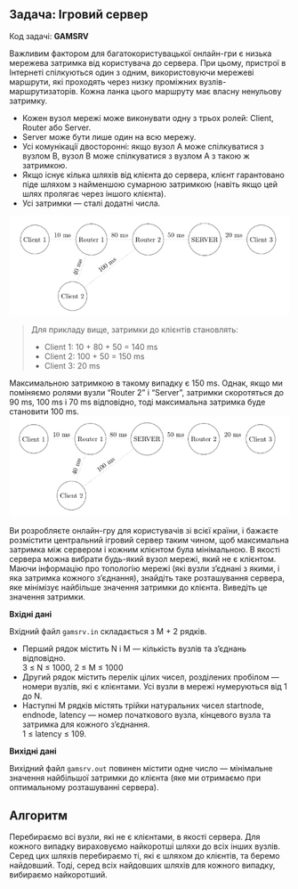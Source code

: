 ## Задача: Iгровий сервер

Код задачi: **GAMSRV**

Важливим фактором для багатокористувацької онлайн-гри є низька мережева затримка
вiд користувача до сервера. При цьому, пристрої в Iнтернетi спiлкуються один з
одним, використовуючи мережевi маршрути, якi проходять через низку промiжних
вузлiв-маршрутизаторiв. Кожна ланка цього маршруту має власну ненульову затримку.

- Кожен вузол мережi може виконувати одну з трьох ролей: Client, Router або
Server.
- Server може бути лише один на всю мережу.
- Усi комунiкацiї двостороннi: якщо вузол A може спiлкуватися з вузлом B,
вузол B може спiлкуватися з вузлом A з такою ж затримкою.
- Якщо iснує кiлька шляхiв вiд клiєнта до сервера, клiєнт гарантовано пiде
шляхом з найменшою сумарною затримкою (навiть якщо цей шлях пролягає
через iншого клiєнта).
- Усi затримки — сталi додатнi числа.  

![example graph](https://github.com/ravenen/algo_lab_3/blob/dev/img/example_1.png?raw=true)
>Для прикладу вище, затримки до клiєнтiв становлять:
>- Client 1: 10 + 80 + 50 = 140 ms
>- Client 2: 100 + 50 = 150 ms
>- Client 3: 20 ms

Максимальною затримкою в такому випадку є 150 ms. Однак, якщо ми помiняємо ролями вузли “Router 2” i “Server”, затримки скоротяться до 90 ms, 100 ms i 70 ms вiдповiдно, тодi максимальна затримка буде становити 100 ms.  
![example graph](https://github.com/ravenen/algo_lab_3/blob/dev/img/example_2.png?raw=true)

Ви розробляєте онлайн-гру для користувачiв зi всiєї країни, i бажаєте розмiстити центральний iгровий сервер таким чином, щоб максимальна затримка мiж сервером i кожним клiєнтом була мiнiмальною. В якостi сервера можна вибрати будь-який вузол мережi, який не є клiєнтом.  
Маючи iнформацiю про топологiю мережi (якi вузли з’єднанi з якими, i яка затримка
кожного з’єднання), знайдiть таке розташування сервера, яке мiнiмiзує найбiльше значення затримки до клiєнта. Виведiть це значення затримки.

**Вхiднi данi**

Вхiдний файл ```gamsrv.in``` складається з M + 2 рядкiв.
- Перший рядок мiстить N i M — кiлькiсть вузлiв та з’єднань вiдповiдно.  
3 ≤ N ≤ 1000, 2 ≤ M ≤ 1000
- Другий рядок мiстить перелiк цiлих чисел, роздiлених пробiлом — номери
вузлiв, якi є клiєнтами. Усi вузли в мережi нумеруються вiд 1 до N.
- Наступнi M рядкiв мiстять трiйки натуральних чисел startnode, endnode, latency — номер початкового вузла, кiнцевого вузла та затримка для кожного з’єднання.  
1 ≤ latency ≤ 109.

**Вихiднi данi**

Вихiдний файл ```gamsrv.out``` повинен мiстити одне число — мiнiмальне значення найбiльшої затримки до клiєнта (яке ми отримаємо при оптимальному розташуваннi сервера).

## Алгоритм

Перебираємо всі вузли, які не є клієнтами, в якості сервера. Для кожного випадку вираховуємо найкоротші шляхи до всіх інших вузлів. Серед цих шляхів перебираємо ті, які є шляхом до клієнтів, та беремо найдовший. Тоді, серед всіх найдовших шляхів для кожного випадку, вибираємо найкоротший.